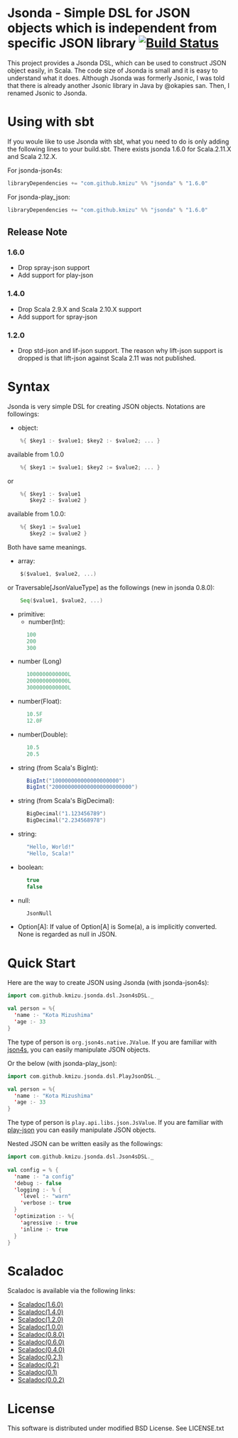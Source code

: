 # Jsonda - Simple DSL for JSON objects which is independent from specific JSON library [![Build Status](https://travis-ci.org/kmizu/jsonda.png?branch=master)](https://travis-ci.org/kmizu/jsonda)

This project provides a Jsonda DSL, which can be used to construct JSON object
easily, in Scala.  The code size of Jsonda is small and it is easy to 
understand what it does.  Although Jsonda was formerly Jsonic, I was told that
there is already another Jsonic library in Java by @okapies san.  Then, I renamed
Jsonic to Jsonda.

# Using with sbt

If you woule like to use Jsonda with sbt, what you need to do is only
adding the following lines to your build.sbt.  There exists jsonda 1.6.0
for Scala.2.11.X and Scala 2.12.X.

For jsonda-json4s:

```scala
libraryDependencies += "com.github.kmizu" %% "jsonda" % "1.6.0"
```

For jsonda-play_json:

```scala
libraryDependencies += "com.github.kmizu" %% "jsonda" % "1.6.0"
```

## Release Note

### 1.6.0

* Drop spray-json support
* Add support for play-json 

### 1.4.0

* Drop Scala 2.9.X and Scala 2.10.X support
* Add support for spray-json

### 1.2.0

* Drop std-json and lif-json support.  The reason why lift-json support is dropped
is that lift-json against Scala 2.11 was not published.

# Syntax

Jsonda is very simple DSL for creating JSON objects.  Notations are followings:

* object: 

```scala
    %{ $key1 :- $value1; $key2 :- $value2; ... }
```

available from 1.0.0
```scala
    %{ $key1 := $value1; $key2 := $value2; ... }
```

or

```scala
    %{ $key1 :- $value1
       $key2 :- $value2 }
```

available from 1.0.0:

```scala
    %{ $key1 := $value1
       $key2 := $value2 }
```

Both have same meanings.

* array:

```scala
    $($value1, $value2, ...)
```

or Traversable[JsonValueType] as the followings (new in jsonda 0.8.0):

```scala
    Seq($value1, $value2, ...)
```

* primitive: 
  * number(Int):

```scala
      100
      200
      300
```

  * number (Long)

```scala
      1000000000000L
      2000000000000L
      3000000000000L
```

  * number(Float):
```scala
      10.5F
      12.0F
```

  * number(Double):

```scala
      10.5
      20.5
```

  * string (from Scala's BigInt):

```scala
      BigInt("100000000000000000000")
      BigInt("2000000000000000000000000")
```

  * string (from Scala's BigDecimal):

```scala
      BigDecimal("1.123456789")
      BigDecimal("2.234568978")
```

  * string:

```scala
      "Hello, World!"
      "Hello, Scala!"
```

  * boolean:

```scala
      true
      false
```

  * null:

```scala
      JsonNull
```

  * Option[A]:
    If value of Option[A] is Some(a), a is implicitly converted.  None is regarded as null in JSON.

# Quick Start

Here are the way to create JSON using Jsonda (with jsonda-json4s):

```scala
import com.github.kmizu.jsonda.dsl.Json4sDSL._

val person = %{
  'name :- "Kota Mizushima"
  'age :- 33
}
```

The type of person is `org.json4s.native.JValue`.  If you are familiar with [json4s](https://github.com/json4s/json4s), 
you can easily manipulate JSON objects.  

Or the below (with jsonda-play_json): 

```scala
import com.github.kmizu.jsonda.dsl.PlayJsonDSL._

val person = %{
  'name :- "Kota Mizushima"
  'age :- 33
}
```

The type of person is `play.api.libs.json.JsValue`.  If you are familiar with [play-json](https://www.playframework.com/documentation/2.6.x/ScalaJson)
you can easily manipulate JSON objects.  

Nested JSON can be written easily as the followings:

```scala
import com.github.kmizu.jsonda.dsl.Json4sDSL._
    
val config = % {
  'name :- "a config"
  'debug :- false
  'logging :- % {
    'level :- "warn"
    'verbose :- true
  }
  'optimization :- %{
    'agressive :- true
    'inline :- true
  }
}
```

# Scaladoc

Scaladoc is available via the following links:

* [Scaladoc(1.6.0)](http://javadoc-badge.appspot.com/com.github.kmizu/jsonda_2.11/index.html)
* [Scaladoc(1.4.0)](http://kmizu.github.com/jsonda/api/1.4.0)
* [Scaladoc(1.2.0)](http://kmizu.github.com/jsonda/api/1.2.0)
* [Scaladoc(1.0.0)](http://kmizu.github.com/jsonda/api/1.0.0)
* [Scaladoc(0.8.0)](http://kmizu.github.com/jsonda/api/0.8.0)
* [Scaladoc(0.6.0)](http://kmizu.github.com/jsonda/api/0.6.0)
* [Scaladoc(0.4.0)](http://kmizu.github.com/jsonda/api/0.4.0)
* [Scaladoc(0.2.1)](http://kmizu.github.com/jsonda/api/0.2.1)
* [Scaladoc(0.2)](http://kmizu.github.com/jsonda/api/0.2)
* [Scaladoc(0.1)](http://kmizu.github.com/jsonda/api/0.1)
* [Scaladoc(0.0.2)](http://kmizu.github.com/jsonda/api/0.0.2/)

# License

This software is distributed under modified BSD License. See LICENSE.txt
